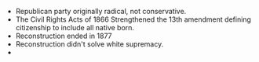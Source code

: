 - Republican party originally radical, not conservative.
- The Civil Rights Acts of 1866 Strengthened the 13th amendment defining citizenship to include all native born.
- Reconstruction ended in 1877
- Reconstruction didn't solve white supremacy.
- 
